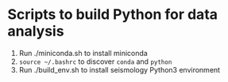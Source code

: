 # Scripts to build Python for data analysis

1. Run ./miniconda.sh to install miniconda
2. `source ~/.bashrc` to discover `conda` and `python`
3. Run ./build_env.sh to install seismology Python3 environment